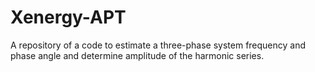 # Xenergy-APT
A repository of a code to estimate a three-phase system frequency and phase angle and determine amplitude of the harmonic series.
